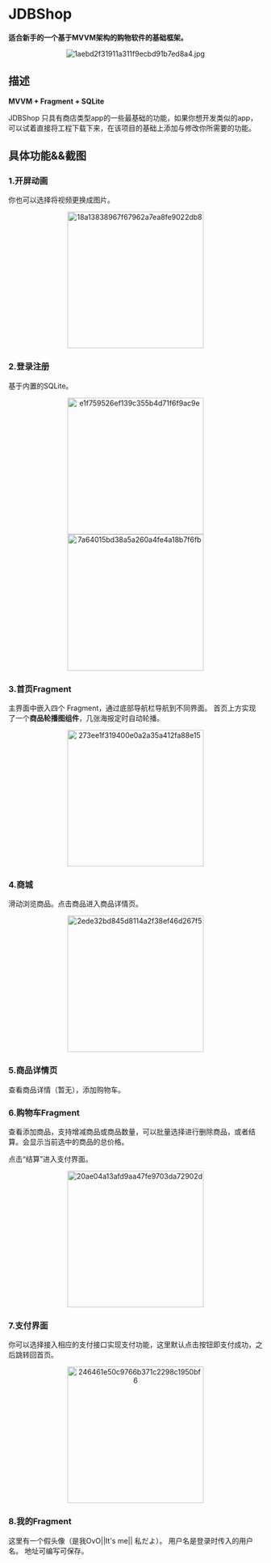 # JDBShop
**适合新手的一个基于MVVM架构的购物软件的基础框架。**

<p align=center><img src="https://github.com/user-attachments/assets/56522b37-67eb-42b2-8589-f89ed56f5b5b"alt="1aebd2f31911a311f9ecbd91b7ed8a4.jpg"</p>

  ## 描述
 
 **MVVM + Fragment + SQLite**
 
JDBShop 只具有商店类型app的一些最基础的功能，如果你想开发类似的app，可以试着直接将工程下载下来，在该项目的基础上添加与修改你所需要的功能。

## 具体功能&&截图

### 1.开屏动画
你也可以选择将视频更换成图片。

<p align=center><img width="270" heigt="480" src="https://github.com/user-attachments/assets/4279bb70-a839-46fa-bce0-df23d0a78cb3"alt="18a13838967f67962a7ea8fe9022db8"</p>

### 2.登录注册
基于内置的SQLite。

<p align=center><img width="270" heigt="480" src="https://github.com/user-attachments/assets/f79d8b25-e160-47b5-b486-061e5bb0dd82" alt="e1f759526ef139c355b4d71f6f9ac9e" </p>

<img width="270" heigt="480" src="https://github.com/user-attachments/assets/375d7edb-39fc-4038-abe1-26539fe88c9b" alt="7a64015bd38a5a260a4fe4a18b7f6fb">

### 3.首页Fragment
主界面中嵌入四个 Fragment，通过底部导航栏导航到不同界面。
首页上方实现了一个**商品轮播图组件**，几张海报定时自动轮播。
<p align=center><img width="270" heigt="480" src="https://github.com/user-attachments/assets/d793654c-8104-4a5a-8c55-0c3fcb1b96e4" alt="273ee1f319400e0a2a35a412fa88e15" </p>

### 4.商城
滑动浏览商品。点击商品进入商品详情页。
<p align=center><img width="270" heigt="480" src="https://github.com/user-attachments/assets/60540bb3-8aaf-4662-9696-c867fe5f8487" alt="2ede32bd845d8114a2f38ef46d267f5" </p>

### 5.商品详情页
查看商品详情（暂无），添加购物车。

### 6.购物车Fragment
查看添加商品，支持增减商品或商品数量，可以批量选择进行删除商品，或者结算。会显示当前选中的商品的总价格。

点击“结算”进入支付界面。
<p align=center><img width="270" heigt="480" src="https://github.com/user-attachments/assets/420e377c-6998-4081-b565-0d51b1dd80bb" alt="20ae04a13afd9aa47fe9703da72902d" </p>

### 7.支付界面

你可以选择接入相应的支付接口实现支付功能，这里默认点击按钮即支付成功，之后跳转回首页。
<p align=center><img width="270" heigt="480" src="https://github.com/user-attachments/assets/bc3ba9ff-6eb0-444f-90ee-3f02e32398a4" alt="246461e50c9766b371c2298c1950bf6" </p>

### 8.我的Fragment

这里有一个假头像（是我OvO||It's me|| 私だよ）。
用户名是登录时传入的用户名。
地址可编写可保存。



